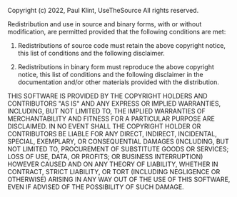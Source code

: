 Copyright (c) 2022, Paul Klint, UseTheSource
All rights reserved. 
  
Redistribution and use in source and binary forms, with or without modification, are permitted provided that the following conditions are met: 
  
1. Redistributions of source code must retain the above copyright notice, this list of conditions and the following disclaimer. 
  
2. Redistributions in binary form must reproduce the above copyright notice, this list of conditions and the following disclaimer in the documentation and/or other materials provided with the distribution. 
  
THIS SOFTWARE IS PROVIDED BY THE COPYRIGHT HOLDERS AND CONTRIBUTORS "AS IS" AND ANY EXPRESS OR IMPLIED WARRANTIES, INCLUDING, BUT NOT LIMITED TO, THE IMPLIED WARRANTIES OF MERCHANTABILITY AND FITNESS FOR A PARTICULAR PURPOSE ARE DISCLAIMED. IN NO EVENT SHALL THE COPYRIGHT HOLDER OR CONTRIBUTORS BE LIABLE FOR ANY DIRECT, INDIRECT, INCIDENTAL, SPECIAL, EXEMPLARY, OR CONSEQUENTIAL DAMAGES (INCLUDING, BUT NOT LIMITED TO, PROCUREMENT OF SUBSTITUTE GOODS OR SERVICES; LOSS OF USE, DATA, OR PROFITS; OR BUSINESS INTERRUPTION) HOWEVER CAUSED AND ON ANY THEORY OF LIABILITY, WHETHER IN CONTRACT, STRICT LIABILITY, OR TORT (INCLUDING NEGLIGENCE OR OTHERWISE) ARISING IN ANY WAY OUT OF THE USE OF THIS SOFTWARE, EVEN IF ADVISED OF THE POSSIBILITY OF SUCH DAMAGE. 
